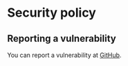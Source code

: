 # Security policy

## Reporting a vulnerability

You can report a vulnerability at [GitHub](https://github.com/edukisto/remark-plugins/issues).
